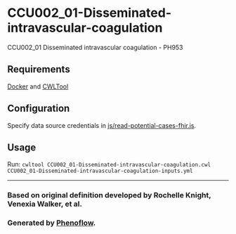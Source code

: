 # CCU002_01-Disseminated-intravascular-coagulation

CCU002_01 Disseminated intravascular coagulation - PH953

## Requirements

[Docker](https://docs.docker.com/install/) and [CWLTool](https://github.com/common-workflow-language/cwltool#install)

## Configuration

Specify data source credentials in [js/read-potential-cases-fhir.js](js/read-potential-cases-fhir.js).

## Usage

Run: `cwltool CCU002_01-Disseminated-intravascular-coagulation.cwl CCU002_01-Disseminated-intravascular-coagulation-inputs.yml`

***

### Based on original definition developed by Rochelle Knight, Venexia Walker, et al.
### Generated by [Phenoflow](https://kclhi.org/phenoflow).
